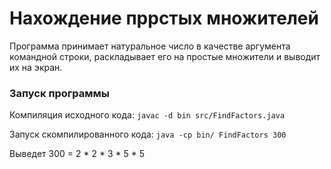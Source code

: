 # Нахождение пррстых множителей

Программа принимает натуральное число в качестве аргумента командной строки,
раскладывает его на простые множители и выводит их на экран.

### Запуск программы

Компиляция исходного кода:
`javac -d bin src/FindFactors.java`

Запуск скомпилированного кода:
`java -cp bin/ FindFactors 300`

Выведет 300 = 2 * 2 * 3 * 5 * 5


